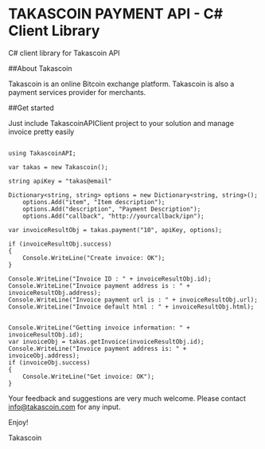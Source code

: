 
TAKASCOIN PAYMENT API - C# Client Library
================================

C# client library for Takascoin API


##About Takascoin

Takascoin is an online Bitcoin exchange platform. Takascoin is also a payment services provider for merchants.

##Get started

Just include TakascoinAPIClient project to your solution and manage invoice pretty easily

```

using TakascoinAPI;

var takas = new Takascoin();

string apiKey = "takas@email"

Dictionary<string, string> options = new Dictionary<string, string>();
    options.Add("item", "Item description");
    options.Add("description", "Payment Description");
    options.Add("callback", "http://yourcallback/ipn");

var invoiceResultObj = takas.payment("10", apiKey, options);

if (invoiceResultObj.success)
{
    Console.WriteLine("Create invoice: OK");
}

Console.WriteLine("Invoice ID : " + invoiceResultObj.id);
Console.WriteLine("Invoice payment address is : " + invoiceResultObj.address);
Console.WriteLine("Invoice payment url is : " + invoiceResultObj.url);
Console.WriteLine("Invoice default html : " + invoiceResultObj.html);


Console.WriteLine("Getting invoice information: " + invoiceResultObj.id);
var invoiceObj = takas.getInvoice(invoiceResultObj.id);
Console.WriteLine("Invoice payment address is: " + invoiceObj.address);
if (invoiceObj.success)
{
    Console.WriteLine("Get invoice: OK");
}

```
Your feedback and suggestions are very much welcome. Please contact info@takascoin.com for any input. 

Enjoy!

Takascoin
